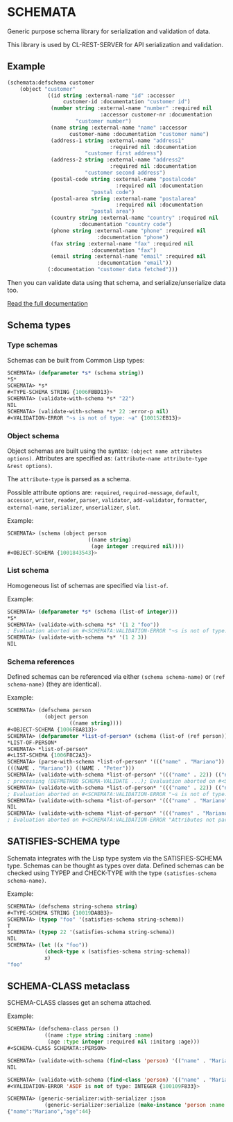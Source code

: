 # SCHEMATA

Generic purpose schema library for serialization and validation of data.

This library is used by CL-REST-SERVER for API serialization and validation.

## Example

```lisp
(schemata:defschema customer
    (object "customer"
             ((id string :external-name "id" :accessor
                  customer-id :documentation "customer id")
              (number string :external-name "number" :required nil
                              :accessor customer-nr :documentation
                      "customer number")
              (name string :external-name "name" :accessor
                    customer-name :documentation "customer name")
              (address-1 string :external-name "address1"
                                 :required nil :documentation
                         "customer first address")
              (address-2 string :external-name "address2"
                                 :required nil :documentation
                         "customer second address")
              (postal-code string :external-name "postalcode"
                                   :required nil :documentation
                           "postal code")
              (postal-area string :external-name "postalarea"
                                   :required nil :documentation
                           "postal area")
              (country string :external-name "country" :required nil 
                       :documentation "country code")
              (phone string :external-name "phone" :required nil
                             :documentation "phone")
              (fax string :external-name "fax" :required nil
                           :documentation "fax")
              (email string :external-name "email" :required nil
                             :documentation "email"))
             (:documentation "customer data fetched")))
```

Then you can validate data using that schema, and serialize/unserialize data too.

[Read the full documentation](https://mmontone.github.io/schemata/ "Full documentation")

## Schema types

### Type schemas

Schemas can be built from Common Lisp types:

```lisp
SCHEMATA> (defparameter *s* (schema string))
*S*
SCHEMATA> *s*
#<TYPE-SCHEMA STRING {1006FBBD13}>
SCHEMATA> (validate-with-schema *s* "22")
NIL
SCHEMATA> (validate-with-schema *s* 22 :error-p nil)
#<VALIDATION-ERROR "~s is not of type: ~a" {100152EB13}>
```

### Object schema

Object schemas are built using the syntax: `(object name attributes options)`.
Attributes are specified as: `(attribute-name attribute-type &rest options)`.

The `attribute-type` is parsed as a schema.

Possible attribute options are: `required`, `required-message`, `default`, `accessor`, `writer`, `reader`, `parser`, `validator`, `add-validator`, `formatter`, `external-name`, `serializer`, `unserializer`, `slot`.

Example:

```lisp
SCHEMATA> (schema (object person
                          ((name string)
                           (age integer :required nil))))
#<OBJECT-SCHEMA {1001843543}>
```

### List schema

Homogeneous list of schemas are specified via `list-of`.

Example:

```lisp
SCHEMATA> (defparameter *s* (schema (list-of integer)))
*S*
SCHEMATA> (validate-with-schema *s* '(1 2 "foo"))
; Evaluation aborted on #<SCHEMATA:VALIDATION-ERROR "~s is not of type: ~a" {1006ECA323}>.
SCHEMATA> (validate-with-schema *s* '(1 2 3))
NIL
```
### Schema references

Defined schemas can be referenced via either `(schema schema-name)` or `(ref schema-name)` (they are identical).

Example:

```lisp
SCHEMATA> (defschema person
            (object person
                    ((name string))))
#<OBJECT-SCHEMA {1006F8A813}>
SCHEMATA> (defparameter *list-of-person* (schema (list-of (ref person))))
*LIST-OF-PERSON*
SCHEMATA> *list-of-person*
#<LIST-SCHEMA {1006F8C2A3}>
SCHEMATA> (parse-with-schema *list-of-person* '((("name" . "Mariano")) (("name" . "Peter"))))
(((NAME . "Mariano")) ((NAME . "Peter")))
SCHEMATA> (validate-with-schema *list-of-person* '((("name" . 22)) (("name" . "Peter"))))
; processing (DEFMETHOD SCHEMA-VALIDATE ...); Evaluation aborted on #<SB-PCL::NO-APPLICABLE-METHOD-ERROR {1008018513}>.
SCHEMATA> (validate-with-schema *list-of-person* '((("name" . 22)) (("name" . "Peter"))))
; Evaluation aborted on #<SCHEMATA:VALIDATION-ERROR "~s is not of type: ~a" {10082EB883}>.
SCHEMATA> (validate-with-schema *list-of-person* '((("name" . "Mariano")) (("name" . "Peter"))))
NIL
SCHEMATA> (validate-with-schema *list-of-person* '((("names" . "Mariano")) (("name" . "Peter"))))
; Evaluation aborted on #<SCHEMATA:VALIDATION-ERROR "Attributes not part of schema: ~a" {1008CD3DD3}>.
```

## SATISFIES-SCHEMA type

Schemata integrates with the Lisp type system via the SATISFIES-SCHEMA type.
Schemas can be thought as types over data.
Defined schemas can be checked using TYPEP and CHECK-TYPE with the type `(satisfies-schema schema-name)`.

Example:

```lisp
SCHEMATA> (defschema string-schema string)
#<TYPE-SCHEMA STRING {10019DA8B3}>
SCHEMATA> (typep "foo" '(satisfies-schema string-schema))
T
SCHEMATA> (typep 22 '(satisfies-schema string-schema))
NIL
SCHEMATA> (let ((x "foo"))
            (check-type x (satisfies-schema string-schema))
            x)
"foo"
```

## SCHEMA-CLASS metaclass

SCHEMA-CLASS classes get an schema attached.

Example:

```lisp
SCHEMATA> (defschema-class person ()
            ((name :type string :initarg :name)
             (age :type integer :required nil :initarg :age)))
#<SCHEMA-CLASS SCHEMATA::PERSON>

SCHEMATA> (validate-with-schema (find-class 'person) '(("name" . "Mariano") ("age" . 22)))
NIL

SCHEMATA> (validate-with-schema (find-class 'person) '(("name" . "Mariano") ("age" . 'asdf)) :error-p nil)
#<VALIDATION-ERROR 'ASDF is not of type: INTEGER {100109F833}>

SCHEMATA> (generic-serializer:with-serializer :json
            (generic-serializer:serialize (make-instance 'person :name "Mariano" :age 44)))
{"name":"Mariano","age":44}
```
